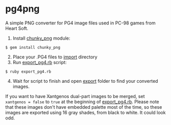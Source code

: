 # pg4png
A simple PNG converter for PG4 image files used in PC-98 games from Heart Soft.

1) Install [chunky_png](https://github.com/wvanbergen/chunky_png) module:
```console
$ gem install chunky_png
```
2) Place your .PG4 files to [import](import) directory
3) Run [export_pg4.rb](export_pg4.rb) script:
```console
$ ruby export_pg4.rb
```
4) Wait for script to finish and open [export](export) folder to find your converted images.

If you want to have Xantgenos dual-part images to be merged, set `xantgenos = false` to `true` at the beginning of [export_pg4.rb](export_pg4.rb).
Please note that these images don't have embedded palette most of the time, so these images are exported using 16 gray shades, from black to white. It could look odd.

